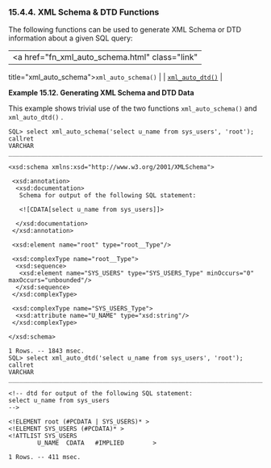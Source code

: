 <div>

<div>

<div>

<div>

### 15.4.4. XML Schema & DTD Functions

</div>

</div>

</div>

The following functions can be used to generate XML Schema or DTD
information about a given SQL query:

|                                                                        |
|------------------------------------------------------------------------|
| <a href="fn_xml_auto_schema.html" class="link"                         
 title="xml_auto_schema"><code                                           
 class="function">xml_auto_schema()</code></a>                           |
| <a href="fn_xml_auto_dtd.html" class="link" title="xml_auto_dtd"><code 
 class="function">xml_auto_dtd()</code></a>                              |

<div>

**Example 15.12. Generating XML Schema and DTD Data**

<div>

This example shows trivial use of the two functions `xml_auto_schema()`
and `xml_auto_dtd()` .

``` programlisting
SQL> select xml_auto_schema('select u_name from sys_users', 'root');
callret
VARCHAR
_______________________________________________________________________________

<xsd:schema xmlns:xsd="http://www.w3.org/2001/XMLSchema">

 <xsd:annotation>
  <xsd:documentation>
   Schema for output of the following SQL statement:

   <![CDATA[select u_name from sys_users]]>

  </xsd:documentation>
 </xsd:annotation>

 <xsd:element name="root" type="root__Type"/>

 <xsd:complexType name="root__Type">
  <xsd:sequence>
   <xsd:element name="SYS_USERS" type="SYS_USERS_Type" minOccurs="0" maxOccurs="unbounded"/>
  </xsd:sequence>
 </xsd:complexType>

 <xsd:complexType name="SYS_USERS_Type">
  <xsd:attribute name="U_NAME" type="xsd:string"/>
 </xsd:complexType>

</xsd:schema>

1 Rows. -- 1843 msec.
SQL> select xml_auto_dtd('select u_name from sys_users', 'root');
callret
VARCHAR
_______________________________________________________________________________

<!-- dtd for output of the following SQL statement:
select u_name from sys_users
-->

<!ELEMENT root (#PCDATA | SYS_USERS)* >
<!ELEMENT SYS_USERS (#PCDATA)* >
<!ATTLIST SYS_USERS
        U_NAME  CDATA   #IMPLIED        >

1 Rows. -- 411 msec.
```

</div>

</div>

  

</div>
